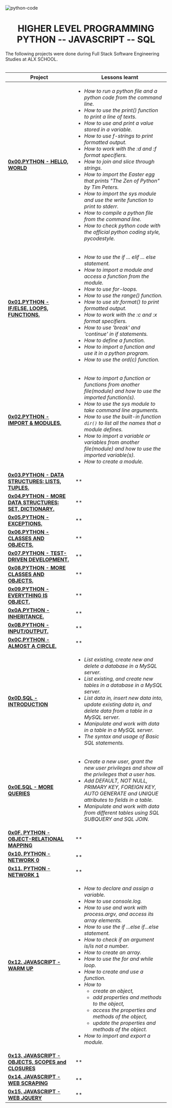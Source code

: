 ![python-code](https://user-images.githubusercontent.com/104820502/192988661-4e0920fa-346e-4ba4-b4da-4f769e6aa66a.jpeg)

<h1 align="center"><b>HIGHER LEVEL PROGRAMMING <br />PYTHON -- JAVASCRIPT -- SQL</b></h1>

The following projects were done during Full Stack Software Engineering Studies at ALX SCHOOL.
<br><br>

|Project|Lessons learnt|
|---|---|
|[**0x00.PYTHON - HELLO, WORLD**](https://github.com/GM-Samuelstein/alx-higher_level_programming/tree/master/0x00-python-hello_world)|*<ul><li>How to run a python file and a python code from the command line.</li><li>How to use the print() function to print a line of texts.</li><li>How to use and print a value stored in a variable.</li><li>How to use f-strings to print formatted output.</li><li>How to work with the :d and :f format specifiers.</li><li>How to join and slice through strings.</li><li>How to import the Easter egg that prints "The Zen of Python" by Tim Peters.</li><li>How to import the sys module and use the write function to print to stderr.</li><li>How to compile a python file from the command line.</li><li>How to check python code with the official python coding style, pycodestyle.</li></ul>*|
|[**0x01.PYTHON - IF/ELSE, LOOPS, FUNCTIONS.**](https://github.com/GM-Samuelstein/alx-higher_level_programming/tree/master/0x01-python-if_else_loops_functions)|*<ul><li>How to use the if ... elif ... else statement.</li><li>How to import a module and access a function from the module.</li><li>How to use for-loops.</li><li>How to use the range() function.</li><li>How to use str.format() to print formatted output.</li><li>How to work with the :c and :x format specifiers.</li><li>How to use 'break' and 'continue' in if statements.</li><li>How to define a function.</li><li>How to import a function and use it in a python program.</li><li>How to use the ord(c) function.</li></ul>*|
|[**0x02.PYTHON - IMPORT & MODULES.**](https://github.com/GM-Samuelstein/alx-higher_level_programming/tree/master/0x02-python-import_modules)|*<ul><li>How to import a function or functions from another file(module) and how to use the imported function(s).</li><li>How to use the sys module to take command line arguments.</li><li>How to use the built-in function <code>dir()</code> to list all the names that a module defines.</li><li>How to import a variable or variables from another file(module) and how to use the imported variable(s).</li><li>How to create a module.</li></ul>*|
|[**0x03.PYTHON - DATA STRUCTURES: LISTS, TUPLES.**](https://github.com/GM-Samuelstein/alx-higher_level_programming/tree/master/0x03-python-data_structures)|**|
|[**0x04.PYTHON - MORE DATA STRUCTURES: SET, DICTIONARY.**](https://github.com/GM-Samuelstein/alx-higher_level_programming/tree/master/0x04-python-more_data_structures)|**|
|[**0x05.PYTHON - EXCEPTIONS.**](https://github.com/GM-Samuelstein/alx-higher_level_programming/tree/master/0x05-python-exceptions)|**|
|[**0x06.PYTHON - CLASSES AND OBJECTS.**](https://github.com/GM-Samuelstein/alx-higher_level_programming/tree/master/0x06-python-classes)|**|
|[**0x07.PYTHON - TEST-DRIVEN DEVELOPMENT.**](https://github.com/GM-Samuelstein/alx-higher_level_programming/tree/master/0x07-python-test_driven_development)|**|
|[**0x08.PYTHON - MORE CLASSES AND OBJECTS.**](https://github.com/GM-Samuelstein/alx-higher_level_programming/tree/master/0x08-python-more_classes)|**|
|[**0x09.PYTHON - EVERYTHING IS OBJECT.**](https://github.com/GM-Samuelstein/alx-higher_level_programming/tree/master/0x09-python-everything_is_object)|**|
|[**0x0A.PYTHON - INHERITANCE.**](https://github.com/GM-Samuelstein/alx-higher_level_programming/tree/master/0x0A-python-inheritance)|**|
|[**0x0B.PYTHON - INPUT/OUTPUT.**](https://github.com/GM-Samuelstein/alx-higher_level_programming/tree/master/0x0B-python-input_output)|**|
|[**0x0C.PYTHON - ALMOST A CIRCLE.**](https://github.com/GM-Samuelstein/alx-higher_level_programming/tree/master/0x0C-python-almost_a_circle)|**|
|[**0x0D.SQL - INTRODUCTION**](https://github.com/GM-Samuelstein/alx-higher_level_programming/tree/master/0x0D-SQL_introduction)|*<ul><li>List existing, create new and delete a database in a MySQL server.</li><li>List existing, and create new tables in a database in a MySQL server.</li><li>List data in, insert new data into, update existing data in, and delete data from a table in a MySQL server.</li><li>Manipulate and work with data in a table in a MySQL server.</li><li>The syntax and usage of Basic SQL statements.</li> </ul>*|
|[**0x0E.SQL - MORE QUERIES**](https://github.com/GM-Samuelstein/alx-higher_level_programming/tree/master/0x0E-SQL_more_queries)|*<ul><li>Create a new user, grant the new user privileges and show all the privileges that a user has.</li><li>Add DEFAULT, NOT NULL, PRIMARY KEY, FOREIGN KEY, AUTO GENERATE and UNIQUE attributes to fields in a table.</li><li>Manipulate and work with data from different tables using SQL SUBQUERY and SQL JOIN.</li></ul>*|
|[**0x0F. PYTHON - OBJECT-RELATIONAL MAPPING**](https://github.com/GM-Samuelstein/alx-higher_level_programming/tree/master/0x0F-python-object_relational_mapping)|**|
|[**0x10. PYTHON - NETWORK 0**](https://github.com/GM-Samuelstein/alx-higher_level_programming/tree/master/0x10-python-network_0)|**|
|[**0x11. PYTHON - NETWORK 1**](https://github.com/GM-Samuelstein/alx-higher_level_programming/tree/master/0x11-python-network_1)|**|
|[**0x12. JAVASCRIPT - WARM UP**](https://github.com/GM-Samuelstein/alx-higher_level_programming/tree/master/0x12-javascript-warm_up)|*<ul><li>How to declare and assign a variable.</li><li>How to use console.log.</li><li>How to use and work with process.argv, and access its array elements.</li><li>How to use the if ...else if...else statement.</li><li>How to check if an argument is/is not a number.</li><li>How to create an array.</li><li>How to use the for and while loop.</li><li>How to create and use a function.</li><li>How to <ul><li>create an object,</li><li>add properties and methods to the object,</li><li>access the properties and methods of the object,</li><li>update the properties and methods of the object.</li></ul></li><li>How to import and export a module.</li></ul>*|
|[**0x13. JAVASCRIPT - OBJECTS, SCOPES and CLOSURES**](https://github.com/GM-Samuelstein/alx-higher_level_programming/tree/master/0x13-javascript_objects_scopes_closures)|**|
|[**0x14. JAVASCRIPT - WEB SCRAPING**](https://github.com/GM-Samuelstein/alx-higher_level_programming/tree/master/0x14-javascript-web_scraping)|**|
|[**0x15. JAVASCRIPT - WEB JQUERY**](https://github.com/GM-Samuelstein/alx-higher_level_programming/tree/master/0x15-javascript-web_jquery)|**|
